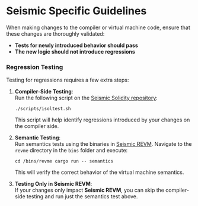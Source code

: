# Seismic Specific Guidelines

When making changes to the compiler or virtual machine code, ensure that these changes are thoroughly validated:

*   **Tests for newly introduced behavior should pass**
*   **The new logic should not introduce regressions**

### Regression Testing

Testing for regressions requires a few extra steps:

1.  **Compiler-Side Testing**:  
    Run the following script on the [Seismic Solidity repository](https://github.com/SeismicSystems/seismic-solidity):
    
    `./scripts/isoltest.sh`
    
    This script will help identify regressions introduced by your changes on the compiler side.
    
3.  **Semantic Testing**:  
    Run semantics tests using the binaries in [Seismic REVM](https://github.com/SeismicSystems/seismic-revm). Navigate to the `revme` directory in the `bins` folder and execute:
    
    `cd /bins/revme cargo run -- semantics`
    
    This will verify the correct behavior of the virtual machine semantics.
    
4.  **Testing Only in Seismic REVM**:  
    If your changes only impact **Seismic REVM**, you can skip the compiler-side testing and run just the semantics test above.
